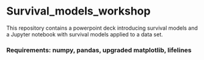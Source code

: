 # Survival_models_workshop

This repository contains a powerpoint deck introducing survival models and a Jupyter notebook with survival models applied to a data set. 

### Requirements: numpy, pandas, upgraded matplotlib, lifelines 
